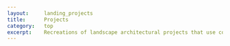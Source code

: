 ```yaml
---
layout:     landing_projects
title:      Projects
category:   top
excerpt:    Recreations of landscape architectural projects that use computational methods.
---
```


